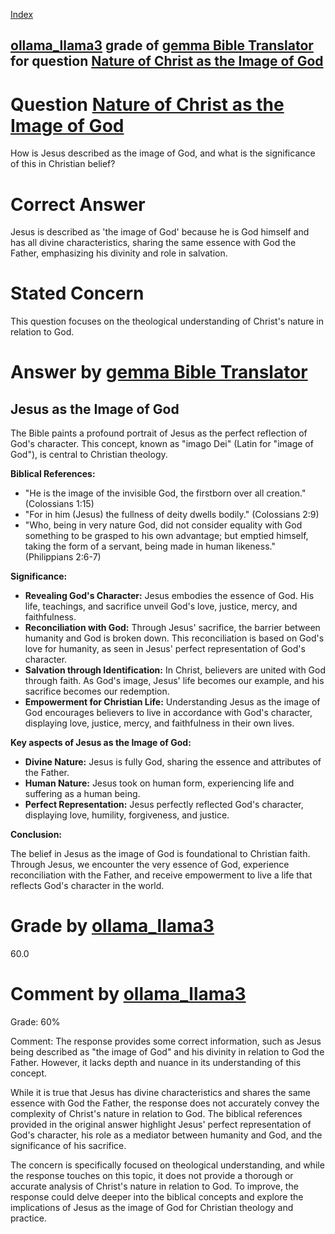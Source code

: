 
[Index](../../../../index.md)
## [ollama_llama3](../../../grading_models/ollama_llama3.md) grade of [gemma Bible Translator](../../../answering_models/gemma_Bible_Translator.md) for question [Nature of Christ as the Image of God](../../../questions/Nature_of_Christ_as_the_Image_of_God.md)

# Question [Nature of Christ as the Image of God](../../../questions/Nature_of_Christ_as_the_Image_of_God.md)
How is Jesus described as the image of God, and what is the significance of this in Christian belief?

# Correct Answer
Jesus is described as 'the image of God' because he is God himself and has all divine characteristics, sharing the same essence with God the Father, emphasizing his divinity and role in salvation.

# Stated Concern
This question focuses on the theological understanding of Christ's nature in relation to God.

# Answer by [gemma Bible Translator](../../../answering_models/gemma_Bible_Translator.md)
## Jesus as the Image of God

The Bible paints a profound portrait of Jesus as the perfect reflection of God's character. This concept, known as "imago Dei" (Latin for "image of God"), is central to Christian theology.

**Biblical References:**

* "He is the image of the invisible God, the firstborn over all creation." (Colossians 1:15)
* "For in him (Jesus) the fullness of deity dwells bodily." (Colossians 2:9)
* "Who, being in very nature God, did not consider equality with God something to be grasped to his own advantage; but emptied himself, taking the form of a servant, being made in human likeness." (Philippians 2:6-7)

**Significance:**

* **Revealing God's Character:** Jesus embodies the essence of God. His life, teachings, and sacrifice unveil God's love, justice, mercy, and faithfulness.
* **Reconciliation with God:** Through Jesus' sacrifice, the barrier between humanity and God is broken down. This reconciliation is based on God's love for humanity, as seen in Jesus' perfect representation of God's character.
* **Salvation through Identification:** In Christ, believers are united with God through faith. As God's image, Jesus' life becomes our example, and his sacrifice becomes our redemption.
* **Empowerment for Christian Life:** Understanding Jesus as the image of God encourages believers to live in accordance with God's character, displaying love, justice, mercy, and faithfulness in their own lives.

**Key aspects of Jesus as the Image of God:**

* **Divine Nature:** Jesus is fully God, sharing the essence and attributes of the Father.
* **Human Nature:** Jesus took on human form, experiencing life and suffering as a human being.
* **Perfect Representation:** Jesus perfectly reflected God's character, displaying love, humility, forgiveness, and justice.

**Conclusion:**

The belief in Jesus as the image of God is foundational to Christian faith. Through Jesus, we encounter the very essence of God, experience reconciliation with the Father, and receive empowerment to live a life that reflects God's character in the world.

# Grade by [ollama_llama3](../../../grading_models/ollama_llama3.md)
60.0

# Comment by [ollama_llama3](../../../grading_models/ollama_llama3.md)
Grade: 60%

Comment:
The response provides some correct information, such as Jesus being described as "the image of God" and his divinity in relation to God the Father. However, it lacks depth and nuance in its understanding of this concept.

While it is true that Jesus has divine characteristics and shares the same essence with God the Father, the response does not accurately convey the complexity of Christ's nature in relation to God. The biblical references provided in the original answer highlight Jesus' perfect representation of God's character, his role as a mediator between humanity and God, and the significance of his sacrifice.

The concern is specifically focused on theological understanding, and while the response touches on this topic, it does not provide a thorough or accurate analysis of Christ's nature in relation to God. To improve, the response could delve deeper into the biblical concepts and explore the implications of Jesus as the image of God for Christian theology and practice.
